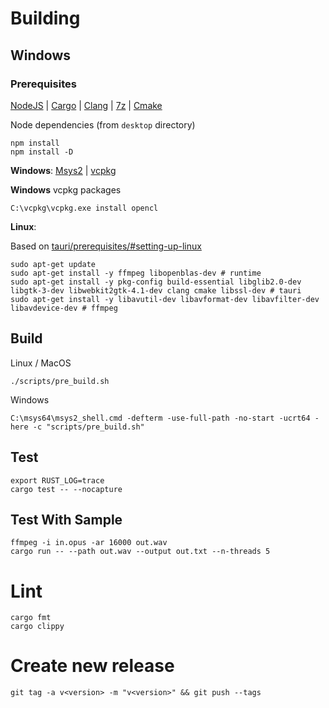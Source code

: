 # Building

## Windows

### Prerequisites

[NodeJS](https://nodejs.org/en/download/current) | [Cargo](https://www.rust-lang.org/tools/install) | [Clang](https://releases.llvm.org/download.html) | [7z](https://www.7-zip.org/download.html) | [Cmake](https://cmake.org/download/)

Node dependencies (from `desktop` directory)

```console
npm install
npm install -D
```

**Windows**: [Msys2](https://www.msys2.org/) | [vcpkg](https://vcpkg.io/en/)

**Windows** vcpkg packages

```console
C:\vcpkg\vcpkg.exe install opencl
```

**Linux**:

Based on [tauri/prerequisites/#setting-up-linux](https://tauri.app/v1/guides/getting-started/prerequisites/#setting-up-linux)

```console
sudo apt-get update
sudo apt-get install -y ffmpeg libopenblas-dev # runtime
sudo apt-get install -y pkg-config build-essential libglib2.0-dev libgtk-3-dev libwebkit2gtk-4.1-dev clang cmake libssl-dev # tauri
sudo apt-get install -y libavutil-dev libavformat-dev libavfilter-dev libavdevice-dev # ffmpeg
```

## Build

Linux / MacOS

```console
./scripts/pre_build.sh
```

Windows

```console
C:\msys64\msys2_shell.cmd -defterm -use-full-path -no-start -ucrt64 -here -c "scripts/pre_build.sh"
```

## Test

```
export RUST_LOG=trace
cargo test -- --nocapture
```

## Test With Sample

```console
ffmpeg -i in.opus -ar 16000 out.wav
cargo run -- --path out.wav --output out.txt --n-threads 5
```

# Lint

```console
cargo fmt
cargo clippy
```

# Create new release

```console
git tag -a v<version> -m "v<version>" && git push --tags
```
